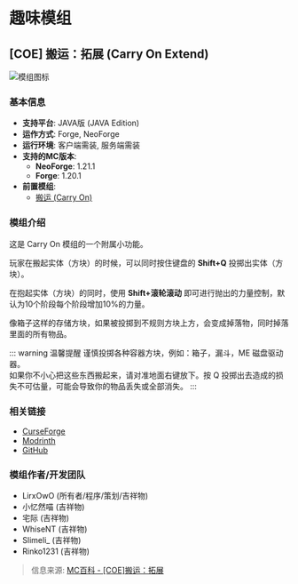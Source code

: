 # 趣味模组

## [COE] 搬运：拓展 (Carry On Extend)

![模组图标](https://i.mcmod.cn/class/cover/20250420/1745079698_2_mnas.jpg@480x300.jpg)

### 基本信息

- **支持平台**: JAVA版 (JAVA Edition)
- **运作方式**: Forge, NeoForge
- **运行环境**: 客户端需装, 服务端需装
- **支持的MC版本**:
  - **NeoForge**: 1.21.1
  - **Forge**: 1.20.1
- **前置模组**:
  - [搬运 (Carry On)](https://www.mcmod.cn/class/1081.html)

### 模组介绍

这是 Carry On 模组的一个附属小功能。

玩家在搬起实体（方块）的时候，可以同时按住键盘的 **Shift+Q** 投掷出实体（方块）。

在抱起实体（方块）的同时，使用 **Shift+滚轮滚动** 即可进行抛出的力量控制，默认为10个阶段每个阶段增加10%的力量。

像箱子这样的存储方块，如果被投掷到不规则方块上方，会变成掉落物，同时掉落里面的所有物品。

::: warning 温馨提醒
谨慎投掷各种容器方块，例如：箱子，漏斗，ME 磁盘驱动器。  
如果你不小心把这些东西搬起来，请对准地面右键放下。按 Q 投掷出去造成的损失不可估量，可能会导致你的物品丢失或全部消失。
:::

### 相关链接

- [CurseForge](https://www.curseforge.com/minecraft/mc-mods/carry-on-extend)
- [Modrinth](https://modrinth.com/mod/carry-on-extend)
- [GitHub](https://github.com/xiaoliziawa/CarryOnExtend)

### 模组作者/开发团队

- LirxOwO (所有者/程序/策划/吉祥物)
- 小忆然喵 (吉祥物)
- 宅际 (吉祥物)
- WhiseNT (吉祥物)
- Slimeli_ (吉祥物)
- Rinko1231 (吉祥物)

> 信息来源: [MC百科 - [COE]搬运：拓展](https://www.mcmod.cn/class/19417.html)

